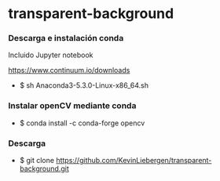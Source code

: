 # transparent-background

### Descarga e instalación conda
Incluido Jupyter notebook

https://www.continuum.io/downloads
-  $ sh Anaconda3-5.3.0-Linux-x86_64.sh

### Instalar openCV mediante conda
-  $  conda install -c conda-forge opencv 


### Descarga
-  $ git clone https://github.com/KevinLiebergen/transparent-background.git
